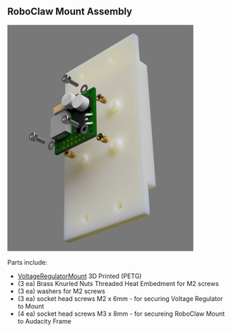 ## RoboClaw Mount Assembly
![Voltage Regulator Mount Assembly](/Images/Voltage_Regulator_Mount_Assy.png?raw=true "Voltage Regulator Mount Assembly")

Parts include:
+ [VoltageRegulatorMount](/3d%20Prints/VoltageRegulatorMount.stl) 3D Printed (PETG)
+ (3 ea) Brass Knurled Nuts Threaded Heat Embedment for M2 screws
+ (3 ea) washers for M2 screws
+ (3 ea) socket head screws M2 x 6mm - for securing Voltage Regulator to Mount
+ (4 ea) socket head screws M3 x 8mm - for secureing RoboClaw Mount to Audacity Frame
